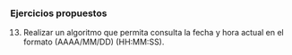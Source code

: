 ### Ejercicios propuestos

13. Realizar un algoritmo que permita consulta la fecha y hora actual en el formato (AAAA/MM/DD) (HH:MM:SS).